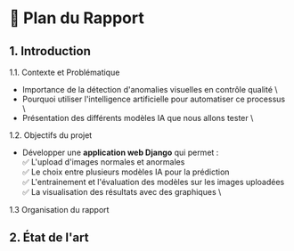 # 📌 Plan du Rapport
## 1. Introduction
1.1. Contexte et Problématique
- Importance de la détection d'anomalies visuelles en contrôle qualité \
- Pourquoi utiliser l'intelligence artificielle pour automatiser ce processus \
- Présentation des différents modèles IA que nous allons tester \

1.2.  Objectifs du projet 
- Développer une **application web Django** qui permet : \
  ✅ L'upload d'images normales et anormales \
  ✅ Le choix entre plusieurs modèles IA pour la prédiction \
  ✅ L'entrainement et l'évaluation des modèles sur les images uploadées \
  ✅ La visualisation des résultats avec des graphiques \

1.3 Organisation du rapport

## 2. État de l'art 
